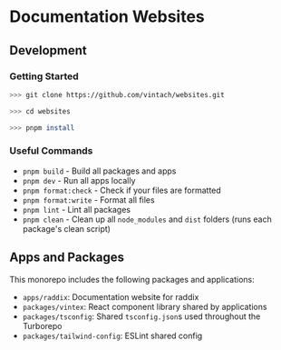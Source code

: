 # Documentation Websites

## Development

### Getting Started

```bash
>>> git clone https://github.com/vintach/websites.git

>>> cd websites

>>> pnpm install
```

### Useful Commands

- `pnpm build` - Build all packages and apps
- `pnpm dev` - Run all apps locally
- `pnpm format:check` - Check if your files are formatted
- `pnpm format:write` - Format all files
- `pnpm lint` - Lint all packages
- `pnpm clean` - Clean up all `node_modules` and `dist` folders (runs each package's clean script)

## Apps and Packages

This monorepo includes the following packages and applications:

- `apps/raddix`: Documentation website for raddix
- `packages/vintex`: React component library shared by applications
- `packages/tsconfig`: Shared `tsconfig.json`s used throughout the Turborepo
- `packages/tailwind-config`: ESLint shared config
